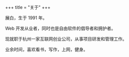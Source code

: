 +++
title = "关于"
+++

展白，生于 1991 年。

Web 开发从业者，同时也是自由软件的倡导者和拥护者。

现就职于杭州一家互联网创业公司，从事项目研发和管理工作。

业余时间，喜欢看书，写作，上网，健身。